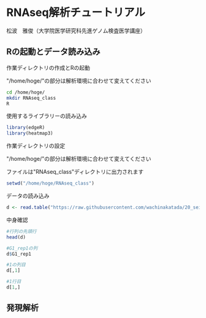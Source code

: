 # RNAseq解析チュートリアル

松波　雅俊（大学院医学研究科先進ゲノム検査医学講座）

## Rの起動とデータ読み込み

作業ディレクトリの作成とRの起動

"/home/hoge/"の部分は解析環境に合わせて変えてください

```sh
cd /home/hoge/
mkdir RNAseq_class
R
```

使用するライブラリーの読み込み

```R
library(edgeR)
library(heatmap3)
```

作業ディレクトリの設定

"/home/hoge/"の部分は解析環境に合わせて変えてください

ファイルは"RNAseq_class"ディレクトリに出力されます

```R
setwd("/home/hoge/RNAseq_class")
```

データの読み込み

```R
d <- read.table("https://raw.githubusercontent.com/wachinakatada/20_seimeijoho/main/02_Matsunami/SimData.txt",sep="\t",header=T,row.names=1)
```

中身確認

```R
#行列の先頭行
head(d)

#G1_rep1の列
d$G1_rep1

#1の列目
d[,1]

#1行目
d[1,]
```


## 発現解析





